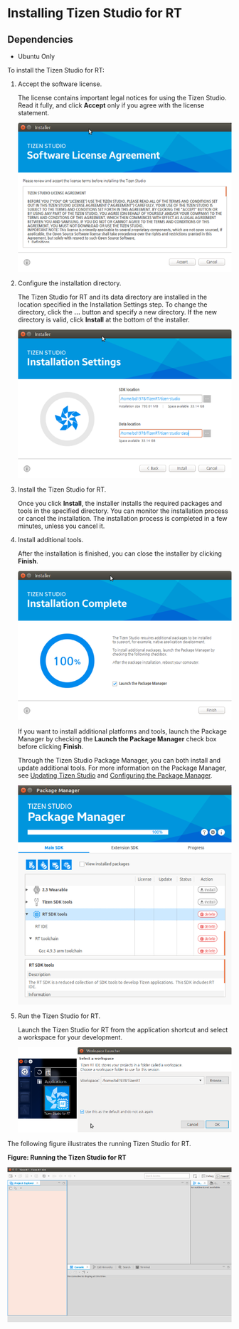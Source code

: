 # Installing Tizen Studio for RT
## Dependencies
- Ubuntu Only


To install the Tizen Studio for RT:

1. Accept the software license.

   The license contains important legal notices for using the Tizen Studio. Read it fully, and click **Accept** only if you agree with the license statement.

   ![Software license agreement](./media/rt_install_license.png)

2. Configure the installation directory.

   The Tizen Studio for RT and its data directory are installed in the location specified in the Installation Settings step. To change the directory, click the **...** button and specify a new directory. If the new directory is valid, click **Install** at the bottom of the installer.

   ![Installation settings](./media/rt_install_settings.png)

3. Install the Tizen Studio for RT.

   Once you click **Install**, the installer installs the required packages and tools in the specified directory. You can monitor the installation process or cancel the installation. The installation process is completed in a few minutes, unless you cancel it.

4. Install additional tools.

   After the installation is finished, you can close the installer by clicking **Finish**.

   ![Installation complete](./media/rt_install_complete.png)

   If you want to install additional platforms and tools, launch the Package Manager by checking the **Launch the Package Manager** check box before clicking **Finish**.

   Through the Tizen Studio Package Manager, you can both install and update additional tools. For more information on the Package Manager, see [Updating Tizen Studio](../download/updating-sdk.md) and [Configuring the Package Manager](../download/advanced-configuration.md).

   ![Package Manager](./media/rt_install_package.png)

5. Run the Tizen Studio for RT.

   Launch the Tizen Studio for RT from the application shortcut and select a workspace for your development.

   ![Launch the IDE](./media/rt_install_launch.png)

The following figure illustrates the running Tizen Studio for RT.

**Figure: Running the Tizen Studio for RT**

![Running the Tizen Studio for RT](./media/rt_running_studio.png)
